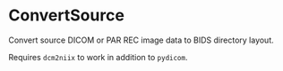 # ConvertSource
Convert source DICOM or PAR REC image data to BIDS directory layout.

Requires `dcm2niix` to work in addition to `pydicom`.
